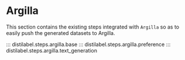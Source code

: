 # Argilla

This section contains the existing steps integrated with `Argilla` so as to easily push the generated datasets to Argilla.

::: distilabel.steps.argilla.base
::: distilabel.steps.argilla.preference
::: distilabel.steps.argilla.text_generation
